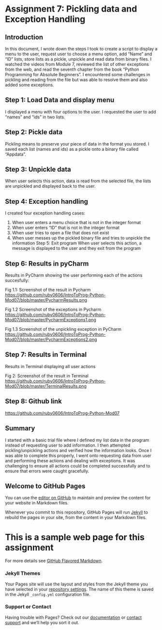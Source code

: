 # Assignment 7: Pickling data and Exception Handling 

## Introduction
In this document, I wrote down the steps I took to create a script to display a menu to the user, request user to choose a menu option, add “Name” and “ID” lists, store lists as a pickle, unpickle and read data from binary files. I watched the videos from Module 7, reviewed the list of other exceptions from the web, and read the seventh chapter from the book “Python Programming for Absolute Beginners”. I encountered some challenges in pickling and reading from the file but was able to resolve them and also added some exceptions.

## Step 1: Load Data and display menu
I displayed a menu with four options to the user. I requested the user to add “names” and “ids” in two lists.

## Step 2: Pickle data
Pickling means to preserve your piece of data in the format you stored. I saved each list (names and ids) as a pickle onto a binary file called “Appdata”. 

## Step 3: Unpickle data	
When user selects this action, data is read from the selected file, the lists are unpickled and displayed back to the user.

## Step 4: Exception handling
I created four exception handling cases: 
1.	When user enters a menu choice that is not in the integer format
2.	When user enters “ID” that is not in the integer format
3.	When user tries to open a file that does not exist
4.	When user messes up the pickled binary file and tries to unpickle the information
Step 5: Exit program
When user selects this action, a message is displayed to the user and they exit from the program

## Step 6: Results in pyCharm
Results in PyCharm showing the user performing each of the actions succesfully:

Fig 1.1: Screenshot of the result in Pycharm
https://github.com/ruby0606/IntroToProg-Python-Mod07/blob/master/PycharmResults.png
 
Fig 1.2 Screenshot of the exceptions in Pycharm
https://github.com/ruby0606/IntroToProg-Python-Mod07/blob/master/PycharmExceptions1.png

Fig 1.3 Screenshot of the unpickling exception in PyCharm
https://github.com/ruby0606/IntroToProg-Python-Mod07/blob/master/PycharmExceptions2.png

## Step 7: Results in Terminal
Results in Terminal displaying all user actions 
 
Fig 2: Screenshot of the result in Terminal 
https://github.com/ruby0606/IntroToProg-Python-Mod07/blob/master/TerminalResults.png

## Step 8: Github link
https://github.com/ruby0606/IntroToProg-Python-Mod07

## Summary
I started with a basic trial file where I defined my list data in the program instead of requesting user to add information. I then attempted pickling/unpickling actions and verified how the information looks. Once I was able to complete this properly, I went onto requesting data from user and performing these actions and dealing with exceptions. It was challenging to ensure all actions could be completed successfully and to ensure that errors were caught gracefully. 

















<Editing notes>

## Welcome to GitHub Pages

You can use the [editor on GitHub](https://github.com/ruby0606/IntroToProg-Python-Mod07/edit/gh-pages/index.md) to maintain and preview the content for your website in Markdown files.

Whenever you commit to this repository, GitHub Pages will run [Jekyll](https://jekyllrb.com/) to rebuild the pages in your site, from the content in your Markdown files.

# This is a sample web page for this assignment

For more details see [GitHub Flavored Markdown](https://guides.github.com/features/mastering-markdown/).

### Jekyll Themes

Your Pages site will use the layout and styles from the Jekyll theme you have selected in your [repository settings](https://github.com/ruby0606/IntroToProg-Python-Mod06/settings). The name of this theme is saved in the Jekyll `_config.yml` configuration file.

### Support or Contact

Having trouble with Pages? Check out our [documentation](https://docs.github.com/categories/github-pages-basics/) or [contact support](https://github.com/contact) and we’ll help you sort it out.
